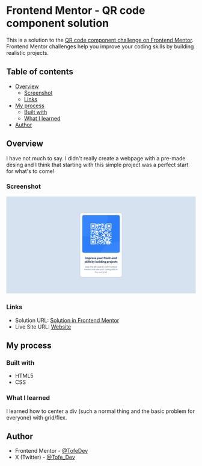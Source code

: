 # Frontend Mentor - QR code component solution

This is a solution to the [QR code component challenge on Frontend Mentor](https://www.frontendmentor.io/challenges/qr-code-component-iux_sIO_H). Frontend Mentor challenges help you improve your coding skills by building realistic projects.

## Table of contents

- [Overview](#overview)
  - [Screenshot](#screenshot)
  - [Links](#links)
- [My process](#my-process)
  - [Built with](#built-with)
  - [What I learned](#what-i-learned)
- [Author](#author)

## Overview

I have not much to say. I didn't really create a webpage with a pre-made desing and I think that starting with this simple project was a perfect start for what's to come!

### Screenshot

![](./images/Screenshot%20Finished%20Project.png)

### Links

- Solution URL: [Solution in Frontend Mentor](https://www.frontendmentor.io/solutions/qr-code-component-efq-CjHoww)
- Live Site URL: [Website](https://tofedev.github.io/qr-code-component-main/)

## My process

### Built with

- HTML5
- CSS

### What I learned

I learned how to center a div (such a normal thing and the basic problem for everyone) with grid/flex.

## Author

- Frontend Mentor - [@TofeDev](https://www.frontendmentor.io/profile/TofeDev)
- X (Twitter) - [@Tofe_Dev](https://twitter.com/Tofe_Dev)
